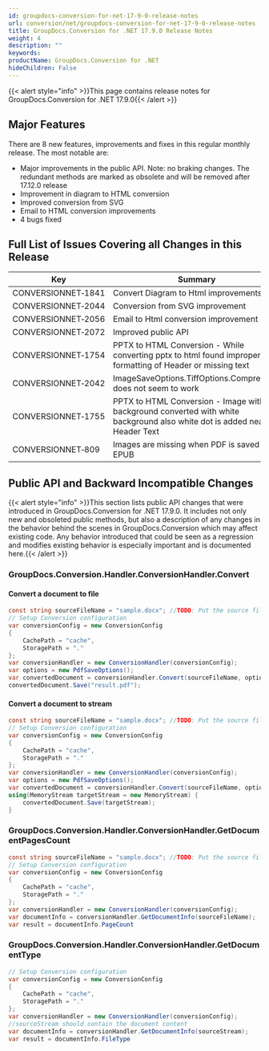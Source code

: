 ```yaml
---
id: groupdocs-conversion-for-net-17-9-0-release-notes
url: conversion/net/groupdocs-conversion-for-net-17-9-0-release-notes
title: GroupDocs.Conversion for .NET 17.9.0 Release Notes
weight: 4
description: ""
keywords: 
productName: GroupDocs.Conversion for .NET
hideChildren: False
---
```

{{< alert style="info" >}}This page contains release notes for GroupDocs.Conversion for .NET 17.9.0{{< /alert >}}

## Major Features

There are 8 new features, improvements and fixes in this regular monthly release. The most notable are:

*   Major improvements in the public API. Note: no braking changes. The redundant methods are marked as obsolete and will be removed after 17.12.0 release
*   Improvement in diagram to HTML conversion
*   Improved conversion from SVG
*   Email to HTML conversion improvements
*   4 bugs fixed  
      
    

## Full List of Issues Covering all Changes in this Release

| Key | Summary | Category |
| --- | --- | --- |
| CONVERSIONNET&#8209;1841 | Convert Diagram to Html improvements | Improvement |
| CONVERSIONNET&#8209;2044 | Conversion from SVG improvement | Improvement |
| CONVERSIONNET&#8209;2056 | Email to Html conversion improvement | Improvement |
| CONVERSIONNET&#8209;2072 | Improved public API | Improvement |
| CONVERSIONNET&#8209;1754 | PPTX to HTML Conversion - While converting pptx to html found improper text formatting of Header or missing text | Fix |
| CONVERSIONNET&#8209;2042 | ImageSaveOptions.TiffOptions.Compression does not seem to work | Fix |
| CONVERSIONNET&#8209;1755 | PPTX to HTML Conversion - Image without background converted with white background also white dot is added near Header Text | Fix |
| CONVERSIONNET&#8209;809 | Images are missing when PDF is saved to EPUB | Fix |

## Public API and Backward Incompatible Changes

{{< alert style="info" >}}This section lists public API changes that were introduced in GroupDocs.Conversion for .NET 17.9.0. It includes not only new and obsoleted public methods, but also a description of any changes in the behavior behind the scenes in GroupDocs.Conversion which may affect existing code. Any behavior introduced that could be seen as a regression and modifies existing behavior is especially important and is documented here.{{< /alert >}}

### GroupDocs.Conversion.Handler.ConversionHandler.Convert<T>

#### Convert a document to file



```csharp
const string sourceFileName = "sample.docx"; //TODO: Put the source filename here with more than 5 pages
// Setup Conversion configuration
var conversionConfig = new ConversionConfig
{
    CachePath = "cache",
    StoragePath = "."
};
var conversionHandler = new ConversionHandler(conversionConfig);
var options = new PdfSaveOptions();
var convertedDocument = conversionHandler.Convert(sourceFileName, options);
convertedDocument.Save("result.pdf");
```

#### Convert a document to stream



```csharp
const string sourceFileName = "sample.docx"; //TODO: Put the source filename here with more than 5 pages
// Setup Conversion configuration
var conversionConfig = new ConversionConfig
{
    CachePath = "cache",
    StoragePath = "."
};
var conversionHandler = new ConversionHandler(conversionConfig);
var options = new PdfSaveOptions();
var convertedDocument = conversionHandler.Convert(sourceFileName, options);
using(MemoryStream targetStream = new MemoryStream) {
    convertedDocument.Save(targetStream);
} 
```

### GroupDocs.Conversion.Handler.ConversionHandler.GetDocumentPagesCount



```csharp
const string sourceFileName = "sample.docx"; //TODO: Put the source filename here with more than 5 pages
// Setup Conversion configuration
var conversionConfig = new ConversionConfig
{
    CachePath = "cache",
    StoragePath = "."
};
var conversionHandler = new ConversionHandler(conversionConfig);
var documentInfo = conversionHandler.GetDocumentInfo(sourceFileName);
var result = documentInfo.PageCount 
```

### GroupDocs.Conversion.Handler.ConversionHandler.GetDocumentType



```csharp
// Setup Conversion configuration
var conversionConfig = new ConversionConfig
{
    CachePath = "cache",
    StoragePath = "."
};
var conversionHandler = new ConversionHandler(conversionConfig);
//sourceStream should contain the document content
var documentInfo = conversionHandler.GetDocumentInfo(sourceStream);
var result = documentInfo.FileType
```
